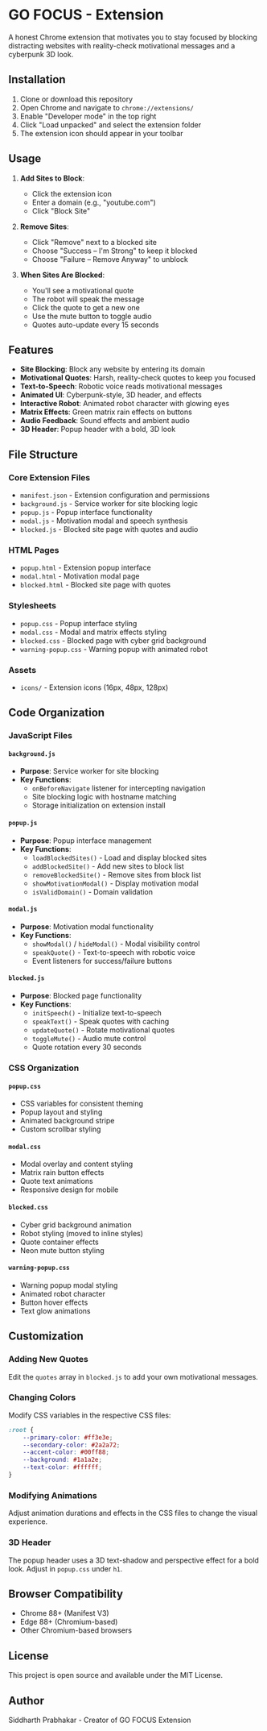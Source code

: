 # GO FOCUS - Extension

A honest Chrome extension that motivates you to stay focused by blocking distracting websites with reality-check motivational messages and a cyberpunk 3D look.

## Installation

1. Clone or download this repository
2. Open Chrome and navigate to `chrome://extensions/`
3. Enable "Developer mode" in the top right
4. Click "Load unpacked" and select the extension folder
5. The extension icon should appear in your toolbar

## Usage

1. **Add Sites to Block**:
   - Click the extension icon
   - Enter a domain (e.g., "youtube.com")
   - Click "Block Site"

2. **Remove Sites**:
   - Click "Remove" next to a blocked site
   - Choose "Success – I'm Strong" to keep it blocked
   - Choose "Failure – Remove Anyway" to unblock

3. **When Sites Are Blocked**:
   - You'll see a motivational quote
   - The robot will speak the message
   - Click the quote to get a new one
   - Use the mute button to toggle audio
   - Quotes auto-update every 15 seconds

## Features

- **Site Blocking**: Block any website by entering its domain
- **Motivational Quotes**: Harsh, reality-check quotes to keep you focused
- **Text-to-Speech**: Robotic voice reads motivational messages
- **Animated UI**: Cyberpunk-style, 3D header, and effects
- **Interactive Robot**: Animated robot character with glowing eyes
- **Matrix Effects**: Green matrix rain effects on buttons
- **Audio Feedback**: Sound effects and ambient audio
- **3D Header**: Popup header with a bold, 3D look

## File Structure

### Core Extension Files
- `manifest.json` - Extension configuration and permissions
- `background.js` - Service worker for site blocking logic
- `popup.js` - Popup interface functionality
- `modal.js` - Motivation modal and speech synthesis
- `blocked.js` - Blocked site page with quotes and audio

### HTML Pages
- `popup.html` - Extension popup interface
- `modal.html` - Motivation modal page
- `blocked.html` - Blocked site page with quotes

### Stylesheets
- `popup.css` - Popup interface styling
- `modal.css` - Modal and matrix effects styling
- `blocked.css` - Blocked page with cyber grid background
- `warning-popup.css` - Warning popup with animated robot

### Assets
- `icons/` - Extension icons (16px, 48px, 128px)

## Code Organization

### JavaScript Files

#### `background.js`
- **Purpose**: Service worker for site blocking
- **Key Functions**:
  - `onBeforeNavigate` listener for intercepting navigation
  - Site blocking logic with hostname matching
  - Storage initialization on extension install

#### `popup.js`
- **Purpose**: Popup interface management
- **Key Functions**:
  - `loadBlockedSites()` - Load and display blocked sites
  - `addBlockedSite()` - Add new sites to block list
  - `removeBlockedSite()` - Remove sites from block list
  - `showMotivationModal()` - Display motivation modal
  - `isValidDomain()` - Domain validation

#### `modal.js`
- **Purpose**: Motivation modal functionality
- **Key Functions**:
  - `showModal()` / `hideModal()` - Modal visibility control
  - `speakQuote()` - Text-to-speech with robotic voice
  - Event listeners for success/failure buttons

#### `blocked.js`
- **Purpose**: Blocked page functionality
- **Key Functions**:
  - `initSpeech()` - Initialize text-to-speech
  - `speakText()` - Speak quotes with caching
  - `updateQuote()` - Rotate motivational quotes
  - `toggleMute()` - Audio mute control
  - Quote rotation every 30 seconds

### CSS Organization

#### `popup.css`
- CSS variables for consistent theming
- Popup layout and styling
- Animated background stripe
- Custom scrollbar styling

#### `modal.css`
- Modal overlay and content styling
- Matrix rain button effects
- Quote text animations
- Responsive design for mobile

#### `blocked.css`
- Cyber grid background animation
- Robot styling (moved to inline styles)
- Quote container effects
- Neon mute button styling

#### `warning-popup.css`
- Warning popup modal styling
- Animated robot character
- Button hover effects
- Text glow animations



## Customization

### Adding New Quotes
Edit the `quotes` array in `blocked.js` to add your own motivational messages.

### Changing Colors
Modify CSS variables in the respective CSS files:
```css
:root {
    --primary-color: #ff3e3e;
    --secondary-color: #2a2a72;
    --accent-color: #00ff88;
    --background: #1a1a2e;
    --text-color: #ffffff;
}
```

### Modifying Animations
Adjust animation durations and effects in the CSS files to change the visual experience.

### 3D Header
The popup header uses a 3D text-shadow and perspective effect for a bold look. Adjust in `popup.css` under `h1`.

## Browser Compatibility

- Chrome 88+ (Manifest V3)
- Edge 88+ (Chromium-based)
- Other Chromium-based browsers

## License

This project is open source and available under the MIT License.

## Author

Siddharth Prabhakar - Creator of GO FOCUS Extension 
